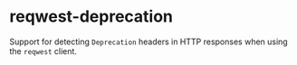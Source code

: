 # reqwest-deprecation

Support for detecting `Deprecation` headers in HTTP responses when using the `reqwest` client.
